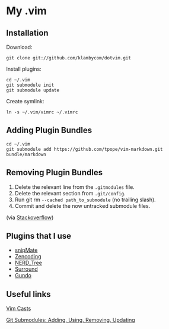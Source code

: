 My .vim
=======

Installation
------------

Download:

	git clone git://github.com/klambycom/dotvim.git

Install plugins:

	cd ~/.vim
	git submodule init
	git submodule update

Create symlink:

	ln -s ~/.vim/vimrc ~/.vimrc

Adding Plugin Bundles
---------------------

	cd ~/.vim
	git submodule add https://github.com/tpope/vim-markdown.git bundle/markdown

Removing Plugin Bundles
-----------------------

1. Delete the relevant line from the `.gitmodules` file.
2. Delete the relevant section from `.git/config`.
3. Run git rm `--cached path_to_submodule` (no trailing slash).
4. Commit and delete the now untracked submodule files.

(via [Stackoverflow](http://stackoverflow.com/questions/1260748/how-do-i-remove-a-git-submodule))

Plugins that I use
------------------

* [snipMate](https://github.com/msanders/snipmate.vim)
* [Zencoding](https://github.com/mattn/zencoding-vim)
* [NERD_Tree](https://github.com/vim-scripts/The-NERD-tree)
* [Surround](https://github.com/tpope/vim-surround)
* [Gundo](https://github.com/sjl/gundo.vim)


Useful links
------------

[Vim Casts](http://www.vimcasts.org/)

[Git Submodules: Adding, Using, Removing, Updating](http://chrisjean.com/2009/04/20/git-submodules-adding-using-removing-and-updating/)
